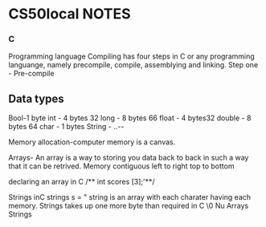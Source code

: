 # CS50local NOTES

### C 
Programming language 
  Compiling has four steps in C or any programming languange, namely precompile, compile, assemblying and linking.
  Step one 
    - Pre-compile 


## Data types
Bool-1 byte
int - 4 bytes 32
long - 8 bytes 66
float - 4 bytes32
double - 8 bytes 64
char - 1 bytes
String - ..--

Memory allocation-computer memory is a canvas. 

Arrays- An array is a way to storing you data back to back in such a way that it can be retrived. Memory contiguous left to right top to bottom 

declaring an array in C
    /** int scores [3];'**/

Strings inC
strings s = " string is an array with each charater having each memory.
Strings takes up one more byte than required in C \0 Nu
Arrays 
Strings 


